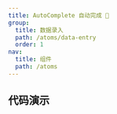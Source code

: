 ```yaml
---
title: AutoComplete 自动完成 🐤
group:
  title: 数据录入
  path: /atoms/data-entry
  order: 1
nav:
  title: 组件
  path: /atoms
---
```

## 代码演示

<div class='waterfall'>
    <code src="./demos/basic.jsx"></code>
</div>
